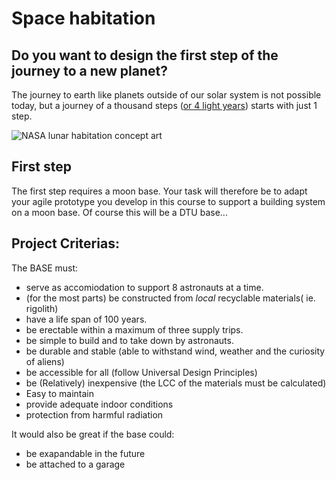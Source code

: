 # Space habitation
## Do you want to design the first step of the journey to a new planet? 

The journey to earth like planets outside of our solar system is not possible today, but a journey of a thousand steps ([or 4 light years]) starts with just 1 step.

![NASA lunar habitation concept art](https://upload.wikimedia.org/wikipedia/commons/6/6b/Entering_a_Lunar_Outpost.jpg)

## First step
The first step requires a moon base. Your task will therefore be to adapt your agile prototype you develop in this course to support a building system on a moon base.
Of course this will be a DTU base...

## Project Criterias: 

The BASE must:
* serve as accomiodation to support 8 astronauts at a time.
* (for the most parts) be constructed from *local* recyclable materials( ie. rigolith)
* have a life span of 100 years.
* be erectable within a maximum of three supply trips.
* be simple to build and to take down by astronauts.
* be durable and stable (able to withstand wind, weather and the curiosity of aliens)
* be accessible for all (follow Universal Design Principles)
* be (Relatively) inexpensive (the LCC of the materials must be calculated)
* Easy to maintain
* provide adequate indoor conditions
* protection from harmful radiation

It would also be great if the base could:
* be exapandable in the future
* be attached to a garage

[or 4 light years]: https://exoplanets.nasa.gov/resources/2211/proxima-b-3d-model/#:~:text=At%20only%20four%20light%2Dyears,orbits%20a%20M%2Dtype%20star.
